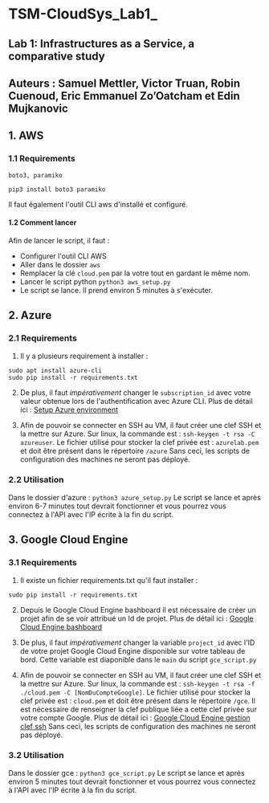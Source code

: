 # TSM-CloudSys_Lab1_
## Lab 1: Infrastructures as a Service, a comparative study
## Auteurs : Samuel Mettler, Victor Truan, Robin Cuenoud, Eric Emmanuel Zo’Oatcham et Edin Mujkanovic




## 1. AWS
### 1.1 Requirements
```
boto3, paramiko

pip3 install boto3 paramiko
```
Il faut également l'outil CLI aws d'installé et configuré.

#### 1.2 Comment lancer
Afin de lancer le script, il faut : 
- Configurer l'outil CLI AWS
- Aller dans le dossier `aws`
- Remplacer la clé `cloud.pem` par la votre tout en gardant le même nom.
- Lancer le script python `python3 aws_setup.py`
- Le script se lance. Il prend environ 5 minutes à s'exécuter.


## 2. Azure
### 2.1 Requirements

1. Il y a plusieurs requirement à installer :
```
sudo apt install azure-cli
sudo pip install -r requirements.txt
```

2. De plus, il faut _impérativement_ changer le `subscription_id` avec votre valeur obtenue lors de l'authentification avec Azure CLI.
Plus de détail ici : [Setup Azure environment](https://docs.microsoft.com/en-us/azure/developer/python/configure-local-development-environment?tabs=cmd)

3. Afin de pouvoir se connecter en SSH au VM, il faut créer une clef SSH et la mettre sur Azure. Sur linux, la commande est : `ssh-keygen -t rsa -C azureuser`. Le fichier utilisé pour stocker la clef privée est : `azurelab.pem` et doit être présent dans le répertoire `/azure`
Sans ceci, les scripts de configuration des machines ne seront pas déployé.

### 2.2 Utilisation

Dans le dossier d'azure :
`python3 azure_setup.py`
Le script se lance et après environ 6-7 minutes tout devrait fonctionner et vous pourrez vous connectez à l'API avec l'IP écrite à la fin du script.

## 3. Google Cloud Engine
### 3.1 Requirements

1. Il existe un fichier requirements.txt qu'il faut installer :
```
sudo pip install -r requirements.txt
```

2. Depuis le Google Cloud Engine bashboard il est nécessaire de créer un projet afin de se voir attribué un Id de projet.
Plus de détail ici : [Google Cloud Engine bashboard](https://console.cloud.google.com/home/dashboard)

3. De plus, il faut _impérativement_ changer la variable `project_id` avec l'ID de votre projet Google Cloud Engine disponible sur votre tableau de bord. Cette variable est diaponible dans le `main` du script `gce_script.py`

4. Afin de pouvoir se connecter en SSH au VM, il faut créer une clef SSH et la mettre sur Azure. Sur linux, la commande est : `ssh-keygen -t rsa -f ./cloud.pem -C [NomDuCompteGoogle]`. Le fichier utilisé pour stocker la clef privée est : `cloud.pem` et doit être présent dans le répertoire `/gce`. Il est nécessaire de renseigner la clef publique liée a cette clef privée sur votre compte Google.
Plus de détail ici : [Google Cloud Engine gestion clef ssh](https://console.cloud.google.com/compute/metadata/sshKeys)
Sans ceci, les scripts de configuration des machines ne seront pas déployé.



### 3.2 Utilisation

Dans le dossier gce :
`python3 gce_script.py`
Le script se lance et après environ 5 minutes tout devrait fonctionner et vous pourrez vous connectez à l'API avec l'IP écrite à la fin du script.
